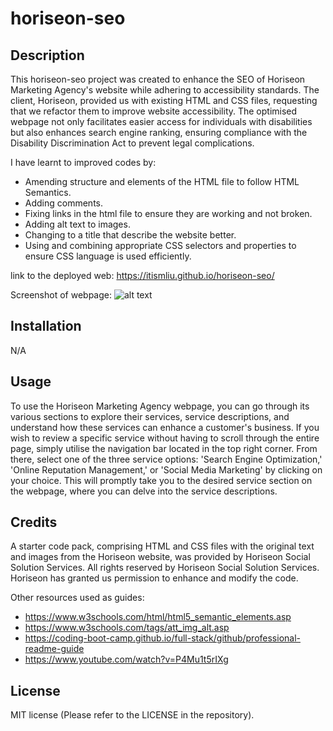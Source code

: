 # horiseon-seo

## Description 

This horiseon-seo project was created to enhance the SEO of Horiseon Marketing Agency's website while adhering to accessibility standards. The client, Horiseon, provided us with existing HTML and CSS files, requesting that we refactor them to improve website accessibility. The optimised webpage not only facilitates easier access for individuals with disabilities but also enhances search engine ranking, ensuring compliance with the Disability Discrimination Act to prevent legal complications.

I have learnt to improved codes by: 
- Amending structure and elements of the HTML file to follow HTML Semantics.
- Adding comments.
- Fixing links in the html file to ensure they are working and not broken.
- Adding alt text to images.
- Changing to a title that describe the website better.
- Using and combining appropriate CSS selectors and properties to ensure CSS language is used efficiently.

link to the deployed web: https://itismliu.github.io/horiseon-seo/

Screenshot of webpage:
![alt text](./assets/images/Screenshot%201.png)

## Installation

N/A

## Usage 

To use the Horiseon Marketing Agency webpage, you can go through its various sections to explore their services, service descriptions, and understand how these services can enhance a customer's business. If you wish to review a specific service without having to scroll through the entire page, simply utilise the navigation bar located in the top right corner. From there, select one of the three service options: 'Search Engine Optimization,' 'Online Reputation Management,' or 'Social Media Marketing' by clicking on your choice. This will promptly take you to the desired service section on the webpage, where you can delve into the service descriptions.

## Credits

A starter code pack, comprising HTML and CSS files with the original text and images from the Horiseon website, was provided by Horiseon Social Solution Services. All rights reserved by Horiseon Social Solution Services. Horiseon has granted us permission to enhance and modify the code.

Other resources used as guides:
- https://www.w3schools.com/html/html5_semantic_elements.asp
- https://www.w3schools.com/tags/att_img_alt.asp
- https://coding-boot-camp.github.io/full-stack/github/professional-readme-guide
- https://www.youtube.com/watch?v=P4Mu1t5rIXg

## License

MIT license (Please refer to the LICENSE in the repository).